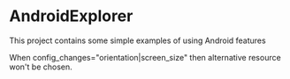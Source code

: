 # AndroidExplorer
This project contains some simple examples of using Android features

When config_changes="orientation|screen_size" then alternative resource won't be chosen.
